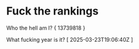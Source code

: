 # Fuck the rankings

Who the hell am I?
{ 13739818 }

What fucking year is it?
[ 2025-03-23T19:06:40Z ]
